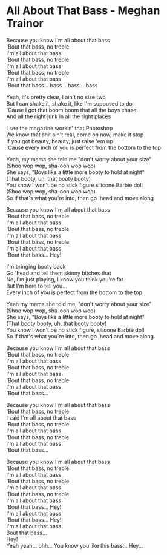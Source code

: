 # All About That Bass - Meghan Trainor

Because you know I'm all about that bass\
'Bout that bass, no treble\
I'm all about that bass\
'Bout that bass, no treble\
I'm all about that bass\
'Bout that bass, no treble\
I'm all about that bass\
'Bout that bass... bass... bass... bass

Yeah, it's pretty clear, I ain't no size two\
But I can shake it, shake it, like I'm supposed to do\
'Cause I got that boom boom that all the boys chase\
And all the right junk in all the right places

I see the magazine workin' that Photoshop\
We know that shit ain't real, come on now, make it stop\
If you got beauty, beauty, just raise 'em up\
'Cause every inch of you is perfect from the bottom to the top

Yeah, my mama she told me "don't worry about your size"\
(Shoo wop wop, sha-ooh wop wop)\
She says, "Boys like a little more booty to hold at night"\
(That booty, uh, that booty booty)\
You know I won't be no stick figure silicone Barbie doll\
(Shoo wop wop, sha-ooh wop wop)\
So if that's what you're into, then go 'head and move along

Because you know I'm all about that bass\
'Bout that bass, no treble\
I'm all about that bass\
'Bout that bass, no treble\
I'm all about that bass\
'Bout that bass, no treble\
I'm all about that bass\
'Bout that bass... Hey!

I'm bringing booty back\
Go 'head and tell them skinny bitches that\
No, I'm just playing, I know you think you're fat\
But I'm here to tell you...\
Every inch of you is perfect from the bottom to the top

Yeah my mama she told me, "don't worry about your size"\
(Shoo wop wop, sha-ooh wop wop)\
She says, "Boys like a little more booty to hold at night"\
(That booty booty, uh, that booty booty)\
You know I won't be no stick figure, silicone Barbie doll\
So if that's what you're into, then go 'head and move along

Because you know I'm all about that bass\
'Bout that bass, no treble\
I'm all about that bass\
'Bout that bass, no treble\
I'm all about that bass\
'Bout that bass, no treble\
I'm all about that bass\
'Bout that bass...

Because you know I'm all about that bass\
'Bout that bass, no treble\
I said I'm all about that bass\
'Bout that bass, no treble\
I'm all about that bass\
'Bout that bass, no treble\
I'm all about that bass\
'Bout that bass...

Because you know I'm all about that bass\
'Bout that bass, no treble\
I'm all about that bass\
'Bout that bass, no treble\
I'm all about that bass\
'Bout that bass, no treble\
I'm all about that bass\
'Bout that bass... Hey!\
I'm all about that bass\
'Bout that bass... Hey!\
I'm all about that bass\
Bout that bass...\
Hey!\
Yeah yeah... ohh... You know you like this bass... Hey...